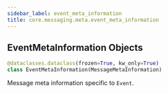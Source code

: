 ```yaml
---
sidebar_label: event_meta_information
title: core.messaging.meta.event_meta_information
---
```


## EventMetaInformation Objects

```python
@dataclasses.dataclass(frozen=True, kw_only=True)
class EventMetaInformation(MessageMetaInformation)
```

Message meta information specific to ``Event``.

